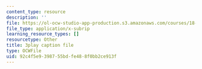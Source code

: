 ```yaml
---
content_type: resource
description: ''
file: https://ol-ocw-studio-app-production.s3.amazonaws.com/courses/18-01sc-single-variable-calculus-fall-2010/92c4f5e9398755bdfe488f0bb2ce913f_-MI0b4h3rS0.srt
file_type: application/x-subrip
learning_resource_types: []
resourcetype: Other
title: 3play caption file
type: OCWFile
uid: 92c4f5e9-3987-55bd-fe48-8f0bb2ce913f
---
```


